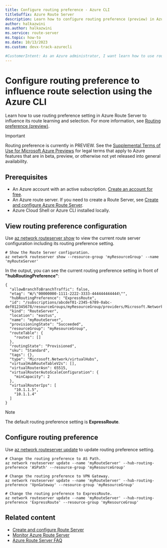 ```yaml
---
title: Configure routing preference - Azure CLI
titleSuffix: Azure Route Server
description: Learn how to configure routing preference (preview) in Azure Route Server using the Azure CLI to influence its route selection.
author: halkazwini
ms.author: halkazwini
ms.service: route-server
ms.topic: how-to
ms.date: 10/13/2023
ms.custom: devx-track-azurecli

#CustomerIntent: As an Azure administrator, I want learn how to use routing preference setting so that I can influence route selection in Azure Route Server by using the Azure CLI.
---
```


# Configure routing preference to influence route selection using the Azure CLI

Learn how to use routing preference setting in Azure Route Server to influence its route learning and selection. For more information, see [Routing preference (preview)](hub-routing-preference.md).

> [!IMPORTANT]
> Routing preference is currently in PREVIEW. See the [Supplemental Terms of Use for Microsoft Azure Previews](https://azure.microsoft.com/support/legal/preview-supplemental-terms/) for legal terms that apply to Azure features that are in beta, preview, or otherwise not yet released into general availability.

## Prerequisites

- An Azure account with an active subscription. [Create an account for free](https://azure.microsoft.com/free/?WT.mc_id=A261C142F).
- An Azure route server. If you need to create a Route Server, see [Create and configure Azure Route Server](quickstart-configure-route-server-cli.md).
- Azure Cloud Shell or Azure CLI installed locally.

## View routing preference configuration

Use [az network routeserver show](/cli/azure/network/routeserver#az-network-routeserver-show()) to view the current route server configuration including its routing preference setting.

```azurecli-interactive
# Show the Route Server configuration.
az network routeserver show --resource-group 'myResourceGroup' --name 'myRouteServer'
```

In the output, you can see the current routing preference setting in front of **"hubRoutingPreference"**:

```output
{
  "allowBranchToBranchTraffic": false,
  "etag": "W/\"00000000-1111-2222-3333-444444444444\"",
  "hubRoutingPreference": "ExpressRoute",
  "id": "/subscriptions/abcdef01-2345-6789-0abc-def012345678/resourceGroups/myResourceGroup/providers/Microsoft.Network/virtualHubs/myRouteServer",
  "kind": "RouteServer",
  "location": "eastus",
  "name": "myRouteServer",
  "provisioningState": "Succeeded",
  "resourceGroup": "myResourceGroup",
  "routeTable": {
    "routes": []
  },
  "routingState": "Provisioned",
  "sku": "Standard",
  "tags": {},
  "type": "Microsoft.Network/virtualHubs",
  "virtualHubRouteTableV2s": [],
  "virtualRouterAsn": 65515,
  "virtualRouterAutoScaleConfiguration": {
    "minCapacity": 2
  },
  "virtualRouterIps": [
    "10.1.1.5",
    "10.1.1.4"
  ]
}
```

> [!NOTE]
> The default routing preference setting is **ExpressRoute**.

## Configure routing preference

Use [az network routeserver update](/cli/azure/network/routeserver#az-network-routeserver-update()) to update routing preference setting.

```azurecli-interactive
# Change the routing preference to AS Path.
az network routeserver update --name 'myRouteServer' --hub-routing-preference 'ASPath' --resource-group 'myResourceGroup'
```

```azurecli-interactive
# Change the routing preference to VPN Gateway.
az network routeserver update --name 'myRouteServer' --hub-routing-preference 'VpnGateway' --resource-group 'myResourceGroup'
```

```azurecli-interactive
# Change the routing preference to ExpressRoute.
az network routeserver update --name 'myRouteServer' --hub-routing-preference 'ExpressRoute' --resource-group 'myResourceGroup'
```

## Related content

- [Create and configure Route Server](quickstart-configure-route-server-cli.md)
- [Monitor Azure Route Server](monitor-route-server.md)
- [Azure Route Server FAQ](route-server-faq.md)
